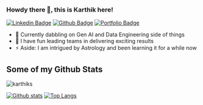 ### Howdy there 👋, this is Karthik here!
[![Linkedin Badge](https://img.shields.io/badge/-karthiks-0072b1?style=flat&logo=Linkedin&logoColor=white&link=https://www.linkedin.com/in/karthiksirasanagandla/)](https://www.linkedin.com/in/karthiksirasanagandla/)
[![Github Badge](https://img.shields.io/badge/-karthiks-grey?style=flat&logo=github&logoColor=white&link=https://github.com/karthiks/)](https://www.github.com/karthiks/)
[![Portfolio Badge](https://img.shields.io/badge/portfolio-web-blue?style=flat&link=https://blog.codonomics.com/)](https://blog.codonomics.com/)


- 🌱 Currently dabbling on Gen AI and Data Engineering side of things
- 👯 I have fun leading teams in delivering exciting results
- ⚡ Aside: I am intrigued by Astrology and been learning it for a while now

## Some of my Github Stats
<p align=left> <img src=https://komarev.com/ghpvc/?username=karthiks alt=karthiks /> </p>

[![Github stats](https://github-readme-stats.vercel.app/api?username=karthiks&show_icons=true&include_all_commits=true)](https://github.com/karthiks/github-readme-stats)
[![Top Langs](https://github-readme-stats.vercel.app/api/top-langs/?username=karthiks&layout=compact)](https://github.com/karthiks/github-readme-stats)



<!--
**karthiks/karthiks** is a ✨ _special_ ✨ repository because its `README.md` (this file) appears on your GitHub profile.

## Hey 👋, This is karthiks
[![Gmail Badge](https://img.shields.io/badge/-myemail-c14438?style=flat&logo=Gmail&logoColor=white&link=mailto:myemail)](mailto:myemail) 

Here are some ideas to get you started:
- 🔭 I’m currently working on Shhh!!..
- 🤔 I’m looking for help with ...
- 📫 How to reach me: [Figure it out yourself]
- 💬 Ask me about People, Product and Technology
- 😄 Pronouns: He

<p align='left'>About Me</p><p align='left'> You can view my resume <a href='-- ' target=_blank><u>here</u>.</a></p>

## Reference
- https://dev.to/pedes/make-your-github-profile-great-again-oan
-->
